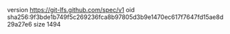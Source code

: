 version https://git-lfs.github.com/spec/v1
oid sha256:9f3bde1b749f5c269236fca8b97805d3b9e1470ec617f7647fd15ae8d29a27e6
size 1494

